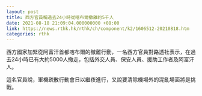```yaml
---
layout: post
title: 西方官員稱過去24小時從喀布爾撤離約5千人
date: 2021-08-18 21:09:04.000000000 +08:00
link: https://news.rthk.hk/rthk/ch/component/k2/1606512-20210818.htm
categories: rthk
---
```


西方國家加緊從阿富汗首都喀布爾的撤離行動，一名西方官員對路透社表示，在過去24小時已有大約5000人撤走，包括外交人員、保安人員、援助工作者及阿富汗人。

這名官員說，軍機疏散行動會日以繼夜進行，又說要清除機場外的混亂場面將是挑戰。
